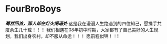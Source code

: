 # FourBroBoys
***蓦然回首，那人却在灯火阑珊处***
这是我在漫漫人生路遇到的四位知己，愿携手共度余生几十载！！！
我们相遇在08年初中时期，大家都有了自己美好的人生规划，我们出身农村，却不服从命运！！！
愿前程似锦！！!
